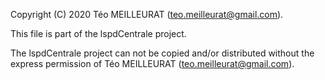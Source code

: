 Copyright (C) 2020 Téo MEILLEURAT (<teo.meilleurat@gmail.com>).

This file is part of the lspdCentrale project.

The lspdCentrale project can not be copied and/or distributed without the express
permission of Téo MEILLEURAT (<teo.meilleurat@gmail.com>).

